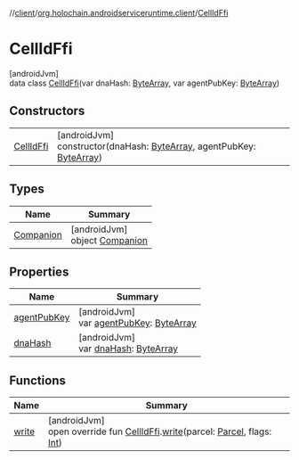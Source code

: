 //[client](../../../index.md)/[org.holochain.androidserviceruntime.client](../index.md)/[CellIdFfi](index.md)

# CellIdFfi

[androidJvm]\
data class [CellIdFfi](index.md)(var dnaHash: [ByteArray](https://kotlinlang.org/api/core/kotlin-stdlib/kotlin/-byte-array/index.html), var agentPubKey: [ByteArray](https://kotlinlang.org/api/core/kotlin-stdlib/kotlin/-byte-array/index.html))

## Constructors

| | |
|---|---|
| [CellIdFfi](-cell-id-ffi.md) | [androidJvm]<br>constructor(dnaHash: [ByteArray](https://kotlinlang.org/api/core/kotlin-stdlib/kotlin/-byte-array/index.html), agentPubKey: [ByteArray](https://kotlinlang.org/api/core/kotlin-stdlib/kotlin/-byte-array/index.html)) |

## Types

| Name | Summary |
|---|---|
| [Companion](-companion/index.md) | [androidJvm]<br>object [Companion](-companion/index.md) |

## Properties

| Name | Summary |
|---|---|
| [agentPubKey](agent-pub-key.md) | [androidJvm]<br>var [agentPubKey](agent-pub-key.md): [ByteArray](https://kotlinlang.org/api/core/kotlin-stdlib/kotlin/-byte-array/index.html) |
| [dnaHash](dna-hash.md) | [androidJvm]<br>var [dnaHash](dna-hash.md): [ByteArray](https://kotlinlang.org/api/core/kotlin-stdlib/kotlin/-byte-array/index.html) |

## Functions

| Name | Summary |
|---|---|
| [write](../-cell-id-ffi-parceler/write.md) | [androidJvm]<br>open override fun [CellIdFfi](index.md).[write](../-cell-id-ffi-parceler/write.md)(parcel: [Parcel](https://developer.android.com/reference/kotlin/android/os/Parcel.html), flags: [Int](https://kotlinlang.org/api/core/kotlin-stdlib/kotlin/-int/index.html)) |